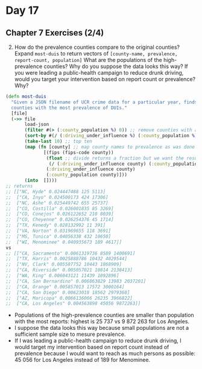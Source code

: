 # Day 17

## Chapter 7 Exercises (2/4)

2. How do the prevalence counties compare to the original counties? Expand `most-duis` to return vectors of `[county-name, prevalence, report-count, population]`
What are the populations of the high-prevalence counties? Why do you suppose the data looks this way? If you were leading a public-health campaign to reduce drunk 
driving, would you target your intervention based on report count or prevalence? Why?

``` clojure
(defn most-duis
  "Given a JSON filename of UCR crime data for a particular year, finds the
  counties with the most prevalence of DUIs."
  [file]
  (->> file
       load-json
       (filter #(> (:county_population %) 0)) ;; remove counties with a population of zero 
       (sort-by #(/ (:driving_under_influence %) (:county_population %))) ;; sort by prevalence
       (take-last 10) ;; top ten
       (map (fn [county] ;; map county names to prevalence as was done with number of reports of driving under influence
              [(fips (fips-code county))
               (float ;; divide returns a fraction but we want the result of the division to determine prevalence
                (/ (:driving_under_influence county) (:county_population county)))
               (:driving_under_influence county)
               (:county_population county)]))
       (into  [])))
;; returns       
;; [["NC, Hyde" 0.024447488 125 5113]
;;  ["CA, Inyo" 0.024500173 424 17306]
;;  ["NC, Ashe" 0.025449742 655 25737]
;;  ["CO, Costilla" 0.026001835 85 3269]
;;  ["CO, Conejos" 0.026122652 210 8039]
;;  ["CO, Cheyenne" 0.026254376 45 1714]
;;  ["TX, Kenedy" 0.028132992 11 391]
;;  ["VA, Norton" 0.031969655 118 3691]
;;  ["MS, Tunica" 0.04056338 432 10650]
;;  ["WI, Menominee" 0.040935673 189 4617]]
vs
;; [["CA, Sacramento" 0.0061319736 8589 1400691]
;;  ["TX, Harris" 0.0025888786 10432 4029544]
;;  ["NV, Clark" 0.005587752 10443 1868909]
;;  ["CA, Riverside" 0.005057021 10814 2138413]
;;  ["WA, King" 0.006043121 11439 1892896]
;;  ["CA, San Bernardino" 0.006863829 13983 2037201]
;;  ["CA, Orange" 0.005857013 17572 3000164]
;;  ["CA, San Diego" 0.00623018 18562 2979368]
;;  ["AZ, Maricopa" 0.0066136066 26235 3966822]
;;  ["CA, Los Angeles" 0.004563898 45056 9872263]]
```
- Populations of the high-prevalence counties are smaller than population with the most reports: highest is 25 737 vs 9 872 263 for Los Angeles.
- I suppose the data looks this way because small populations are not a sufficient sample size to mesure prevalence.
- If I was leading a public-health campaign to reduce drunk driving, I would target my intervention based on report count instead of prevalence because
I would want to reach as much persons as possible: 45 056 for Los Angeles instead of 189 for Menominee.
